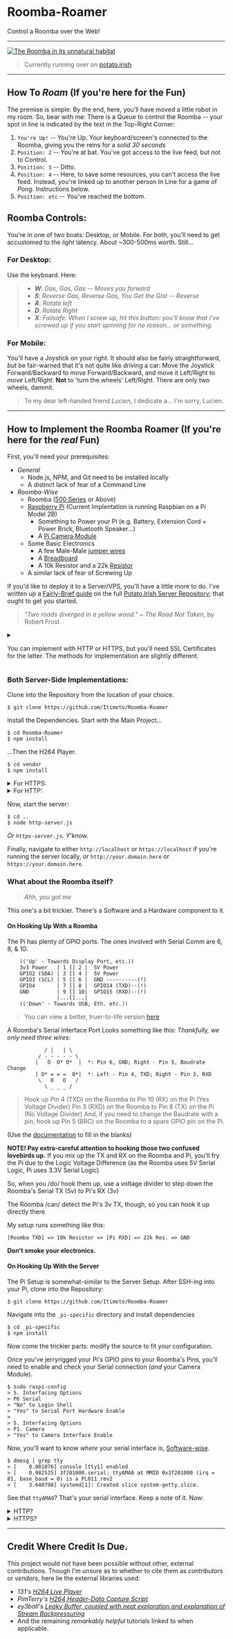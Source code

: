 # Roomba-Roamer
Control a Roomba over the Web!

---

<a href="https://famine.potato.irish/pong" target="_blank">
  <img src="https://raw.githubusercontent.com/Itimoto/Potato.Irish-Server/master/public/images/jpg/rr-display.jpg" 
  alt="The Roomba in its unnatural habitat" />
</a>

> Currently running over on [potato.irish](https://famine.potato.irish/rr)

---

## How To *Roam* (If you're here for the Fun)
The premise is simple: By the end, here, you'll have moved a little robot in my room. So, bear with me:
There is a Queue to control the Roomba -- your spot in line is indicated by the text in the Top-Right Corner:
   1) `You're Up!` -- You're Up. Your keyboard/screen's connected to the Roomba, giving you the reins for a *solid 30 seconds*
   2) `Position: 2` -- You're at bat. You've got access to the live feed, but *not* to Control.
   3) `Position: 3` -- Ditto.
   4) `Position: 4` -- Here, to save some resources, you can't access the live feed. Instead, you're linked up to another person In Line for a game of *Pong*. Instructions below.
   5) `Position: etc` -- You've reached the bottom.
   
## Roomba Controls:
You're in one of two boats: Desktop, or Mobile. For both, you'll need to get accustomed to the *light* latency. About ~300-500ms worth. Still...
### For Desktop:
Use the keyboard. Here:
>   - ***W***: *Gas, Gas, Gas -- Moves you forward*
>   - ***S***: *Reverse Gas, Reverse Gas, You Get the Gist -- Reverse*
>   - ***A***: *Rotate left*
>   - ***D***: *Rotate Right* 
>   - ***X***: *Failsafe. When I screw up, hit this button: you'll know that I've screwed up if you start spinning for no reason... or something.*
   
### For Mobile:
You'll have a Joystick on your right. It should also be fairly straightforward, *but* be fair-warned that it's not quite like driving a car: Move the Joystick Forward/Backward to *move* Forward/Backward, and move it Left/Right to *move* Left/Right. **Not** to 'turn the wheels' Left/Right. There are only two wheels, dammit.
>To my dear left-handed friend *Lucien*, I dedicate a... I'm sorry, Lucien.

---

## How to Implement the Roomba Roamer (If you're here for the *real* Fun)
First, you'll need your prerequisites:
- *General*
    - Node.js, NPM, and Git need to be installed locally
    - A distinct lack of fear of a Command Line
- *Roomba-Wise*
    - Roomba ([500 Series](https://store.irobot.com/default/parts-and-accessories/roomba-accessories/professional-and-500-series/) or Above)
    - [Raspberry Pi](https://www.raspberrypi.org/) (Current Implentation is running Raspbian on a Pi Model 2B)
        - Something to Power your Pi (e.g. Battery, Extension Cord + Power Brick, Bluetooth Speaker...)
        - A [Pi Camera Module](https://www.raspberrypi.org/products/camera-module-v2/)
    - Some Basic Electronics
        - A few Male-Male [jumper wires](https://www.amazon.com/Breadboard-Jumper-Wire-75pcs-pack/dp/B0040DEI9M)
        - A [Breadboard](https://www.amazon.com/EL-CP-003-Breadboard-Solderless-Distribution-Connecting/dp/B01EV6LJ7G/ref=sr_1_5?dchild=1&keywords=breadboard&qid=1595453103&sr=8-5)
        - A 10k Resistor and a 22k [Resistor](https://www.amazon.com/Resistor-Assorted-Resistors-Assortment-Experiments/dp/B07L851T3V/ref=sr_1_3?dchild=1&keywords=resistor+pack&qid=1595453238&sr=8-3)
    - A similar lack of fear of Screwing Up

If you'd like to deploy it to a Server/VPS, you'll have a little more to do. I've written up a [Fairly-Brief guide](https://github.com/Itimoto/Potato.Irish-Server#hol-up-what-if-you-screwed-up-along-the-way-and-needed-to-reset-potatoirish-from-scratch) on the full [Potato.Irish Server Repository](https://github.com/Itimoto/Potato.Irish-Server); that ought to get you started.

> *"Two roads diverged in a yellow wood."* ~ *The Road Not Taken*, by Robert Frost

<details>
<summary>

You can implement with HTTP or HTTPS, but you'll need SSL Certificates for the latter. The methods for implementation are slightly different.
</summary>

You will need SSL Certificates for an HTTPS app. I used [Certbot](https://certbot.eff.org/)

I built the Roamer as an HTTP app, originally; however, I migrated it to HTTPS/SPDY for better load times and better SEO. At the same time, implementing HTTP is *quite* a bit simpler than HTTPS. But there is *still* a difference.

That's why I've explicitly named the files `http-(component).(js/html)` — so that it's easier to see the difference, *and* to better know how to migrate multiple 'plain/insecure' WebSocket instances to 'WebSocketSecure' instances on HTTPS. That's the reasoning behind the `WSSRouter`, after all.

</details>

### Both Server-Side Implementations:
Clone into the Repository from the location of your choice.
```
$ git clone https://github.com/Itimoto/Roomba-Roamer
```
Install the Dependencies. Start with the Main Project...
```
$ cd Roomba-Roamer
$ npm install
```
...Then the H264 Player.
```
$ cd vendor
$ npm install
```

<details>
<summary>
For HTTPS:
</summary>

Move your SSL Certs into the SSL Folder. If you used [Let's Encrypt with Certbot](https://certbot.eff.org/) and are running a Unix-based OS, you can just run:

```
$ cd ssl
$ sudo cp /etc/letsencrypt/live/${your.domain.here}/cert.pem cert.pem
$ sudo cp /etc/letsencrypt/live/${your.domain.here}/privkey.pem privkey.pem
$ sudo cp /etc/letsencrypt/live/${your.domain.here}/chain.pem chain.pem
```

Alternatively, do what feels right. I'm not your supervisor.
</details>

<details>
<summary>
For HTTP:
</summary>

Instead of explicitly routing our WebSocket connections through Port 443 (HTTPS) or Port 80 (HTTP), we'll be routing them through Ports 8083 (for the Pi Stream) and 8082 (for general-communication (e.g. Movement commands, Queue information, etc.))

That means that we'll need to modify our firewall a little bit. If the Pi doesn't connect to the Server, you'll want to *open ports 8083 and 8082 on the server*

If you're on **CentOS 6.7**, like me, you *can* shut down the Firewalls. But that would be bad.

```
$ sudo service iptables stop
```

Don't do that. Instead, you can... well, explicitly open them:

```
$ sudo iptables -A INPUT -p tcp -m tcp --dport 8083 -j ACCEPT
$ sudo iptables -A INPUT -p tcp -m tcp --dport 8082 -j ACCEPT
```

If you're running the demo locally, however, firewall-modifications shouldn't be necessary.

</details>

Now, start the server:
```
$ cd ..
$ node http-server.js
```
*Or `https-server.js`. Y'know.*

Finally, navigate to either `http://localhost` or `https://localhost` if you're running the server locally, *or* `http://your.domain.here` or `https://your.domain.here`.


### What about the Roomba itself?
> *Ahh, you got me*

This one's a bit trickier. There's a Software and a Hardware component to it.

#### On Hooking Up With a Roomba
The Pi has plenty of GPIO ports. The ones involved with Serial Comm are 6, 8, & 10:
```
    (('Up' - Towards Display Port, etc.))
    3v3 Power   | 1 [] 2 |  5V Power
    GPIO2 (SDA) | 3 [] 4 |  5V Power
    GPIO3 (SCL) | 5 [] 6 |  GND ----------(!)         
    GPIO4       | 7 [] 8 |  GPIO14 (TXD)--(!)
    GND         | 9 [] 10|  GPIO15 (RXD)--(!)
                |...[]...|
    (('Down' - Towards USB, Eth. etc.))
```
> You can view a better, truer-to-life version [here](https://learn.sparkfun.com/tutorials/raspberry-gpio/gpio-pinout)

A Roomba's Serial Interface Port Looks something like this:
*Thankfully, we only need three wires:*

```
            / |   | \
          / - - - - - \
         |   O  O* O*  |  *: Pin 6, GND; Right - Pin 5, Baudrate Change
         | O* = = =  O*|  *: Left - Pin 4, TXD; Right - Pin 3, RXD
          \   O   O   /
            \ _ _ _ /
```

> Hook up Pin 4 (TXD) on the Roomba to Pin 10 (RX) on the Pi (Yes Voltage Divider)
> Pin 3 (RXD) on the Roomba to Pin 8  (TX) on the Pi (No Voltage Divider)
> And, if you need to change the Baudrate with a pin, hook up Pin 5 (BRC) on the Roomba to a spare GPIO pin on the Pi.

(Use the [documentation](http://anrg.usc.edu/ee579/spring2016/Roomba/iRobot_Roomba_600_Open_Interface_Spec.pdf) to fill in the blanks)

**NOTE! Pay extra-careful attention to hooking those two confused lovebirds up.**
If you mix up the TX and RX on the Roomba and Pi, you'll fry the Pi due to the Logic Voltage Difference (as the Roomba uses 5V Serial Logic, Pi uses 3.3V Serial Logic)

So, when you /do/ hook them up, use a voltage divider to step down the Roomba's Serial TX (5v) to Pi's RX (3v)

The Roomba /can/ detect the Pi's 3v TX, though, so you can hook it up directly there

My setup runs something like this:
```
[Roomba TXD] => 10k Resistor => [Pi RXD] => 22k Res. => GND
```

**Don't smoke your electronics.**

#### On Hooking Up With the Server
The Pi Setup is somewhat-similar to the Server Setup. After SSH-ing into your Pi, clone into the Repository:
```
$ git clone https://github.com/Itimoto/Roomba-Roamer
```
Navigate into the `_pi-specific` directory and install dependencies
```
$ cd _pi-specific
$ npm install
```

Now come the trickier parts: modify the source to fit your configuration.

Once you've jerryrigged your Pi's GPIO pins to your Roomba's Pins, you'll need to enable and check your Serial connection (*and* your Camera Module).
```
$ sudo raspi-config
> 5. Interfacing Options
> P6 Serial
> "No" to Login Shell
> "Yes" to Serial Port Hardware Enable
> 
> 5. Interfacing Options
> P1. Camera
> "Yes" to Camera Interface Enable
```
Now, you'll want to know *where* your serial interface is, [Software-wise](https://www.cyberciti.biz/faq/find-out-linux-serial-ports-with-setserial/).
```
$ dmesg | grep tty
> [    0.001076] console [tty1] enabled
> [    0.982525] 3f201000.serial: ttyAMA0 at MMIO 0x3f201000 (irq = 81, base_baud = 0) is a PL011 rev2
> [    3.640798] systemd[1]: Created slice system-getty.slice.
```
See that `ttyAMA0`? That's your serial interface. Keep a note of it. Now:

<details>
<summary>
HTTP?
</summary>

Start editing the `roomba-pi-http.js` file.

```
$ nano roomba-pi-http.js
```

Make sure the `hostName` variable matches your server's/setup's address.

<details>
<summary>
Local Wifi?
</summary>

Get your Server's local IP (i.e. the device you're running `http-server.js` on) With Windows, you can run `ipconfig` in your Command Prompt.

```
C:\Users> ipconfig
> ...
> IPv4 Address. . . . . . . : 192.168.0.191
```

Then replace `hostName` with the `IPv4 Address`

```js
//-----WS URLs----
const hostName  = "192.168.0.191";
```

And `portName` with the Serial Port you found before:
```js
const op        = require('./lib/roomba-opcodes');  // Makes writing commands easier

const portName  = "/dev/ttyAMA0";
```

</details>

</details>

<details>
<summary>
HTTPS?
</summary>

Start editing the `roomba-pi-https.js` file.

```
$ nano roomba-pi-https.js
```

Make sure the `hostName` variable matches your server's/setup's address.

<details>
<summary>
Local Wifi?
</summary>

Get your Server's local IP (i.e. the device you're running `https-server.js` on) With Windows, you can run `ipconfig` in your Command Prompt.

```
C:\Users> ipconfig
> ...
> IPv4 Address. . . . . . . : 192.168.0.191
```

Then replace `hostName` with the `IPv4 Address`

```js
//-----WS URLs----
const hostName  = "192.168.0.191";
```

And `portName` with the Serial Port you found before:
```js
const op        = require('./lib/roomba-opcodes');  // Makes writing commands easier

const portName  = "/dev/ttyAMA0";
```

</details>

</details>

---
## Credit Where Credit Is Due.
This project would not have been possible without other, external contributions. Though I'm unsure as to whether to cite them as *contributors* or *vendors*, here lie the external libraries used:

- *131's [H264 Live Player](https://github.com/131/h264-live-player)*
- *PimTerry's [H264 Header-Data Capture Script](https://github.com/pimterry/raspivid-stream/blob/master/index.js)*
- *ey3ball's [Leaky Buffer, coupled with neat exploration and explanation of Stream Backpressuring](http://ey3ball.github.io/)*
- And the remaining *remarkably helpful* tutorials linked to when applicable.

